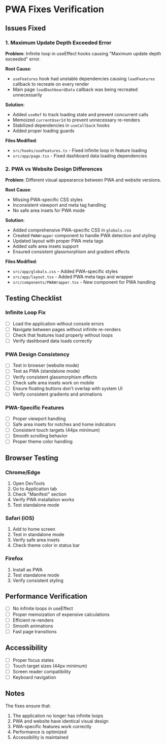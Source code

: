 # PWA Fixes Verification

## Issues Fixed

### 1. Maximum Update Depth Exceeded Error

**Problem**: Infinite loop in useEffect hooks causing "Maximum update depth exceeded" error.

**Root Cause**: 
- `useFeatures` hook had unstable dependencies causing `loadFeatures` callback to recreate on every render
- Main page `loadDashboardData` callback was being recreated unnecessarily

**Solution**:
- Added `useRef` to track loading state and prevent concurrent calls
- Memoized `currentUserId` to prevent unnecessary re-renders
- Stabilized dependencies in `useCallback` hooks
- Added proper loading guards

**Files Modified**:
- `src/hooks/useFeatures.ts` - Fixed infinite loop in feature loading
- `src/app/page.tsx` - Fixed dashboard data loading dependencies

### 2. PWA vs Website Design Differences

**Problem**: Different visual appearance between PWA and website versions.

**Root Cause**: 
- Missing PWA-specific CSS styles
- Inconsistent viewport and meta tag handling
- No safe area insets for PWA mode

**Solution**:
- Added comprehensive PWA-specific CSS in `globals.css`
- Created `PWAWrapper` component to handle PWA detection and styling
- Updated layout with proper PWA meta tags
- Added safe area insets support
- Ensured consistent glassmorphism and gradient effects

**Files Modified**:
- `src/app/globals.css` - Added PWA-specific styles
- `src/app/layout.tsx` - Added PWA meta tags and wrapper
- `src/components/PWAWrapper.tsx` - New component for PWA handling

## Testing Checklist

### Infinite Loop Fix
- [ ] Load the application without console errors
- [ ] Navigate between pages without infinite re-renders
- [ ] Check that features load properly without loops
- [ ] Verify dashboard data loads correctly

### PWA Design Consistency
- [ ] Test in browser (website mode)
- [ ] Test as PWA (standalone mode)
- [ ] Verify consistent glassmorphism effects
- [ ] Check safe area insets work on mobile
- [ ] Ensure floating buttons don't overlap with system UI
- [ ] Verify consistent gradients and animations

### PWA-Specific Features
- [ ] Proper viewport handling
- [ ] Safe area insets for notches and home indicators
- [ ] Consistent touch targets (44px minimum)
- [ ] Smooth scrolling behavior
- [ ] Proper theme color handling

## Browser Testing

### Chrome/Edge
1. Open DevTools
2. Go to Application tab
3. Check "Manifest" section
4. Verify PWA installation works
5. Test standalone mode

### Safari (iOS)
1. Add to home screen
2. Test in standalone mode
3. Verify safe area insets
4. Check theme color in status bar

### Firefox
1. Install as PWA
2. Test standalone mode
3. Verify consistent styling

## Performance Verification

- [ ] No infinite loops in useEffect
- [ ] Proper memoization of expensive calculations
- [ ] Efficient re-renders
- [ ] Smooth animations
- [ ] Fast page transitions

## Accessibility

- [ ] Proper focus states
- [ ] Touch target sizes (44px minimum)
- [ ] Screen reader compatibility
- [ ] Keyboard navigation

## Notes

The fixes ensure that:
1. The application no longer has infinite loops
2. PWA and website have identical visual design
3. PWA-specific features work correctly
4. Performance is optimized
5. Accessibility is maintained